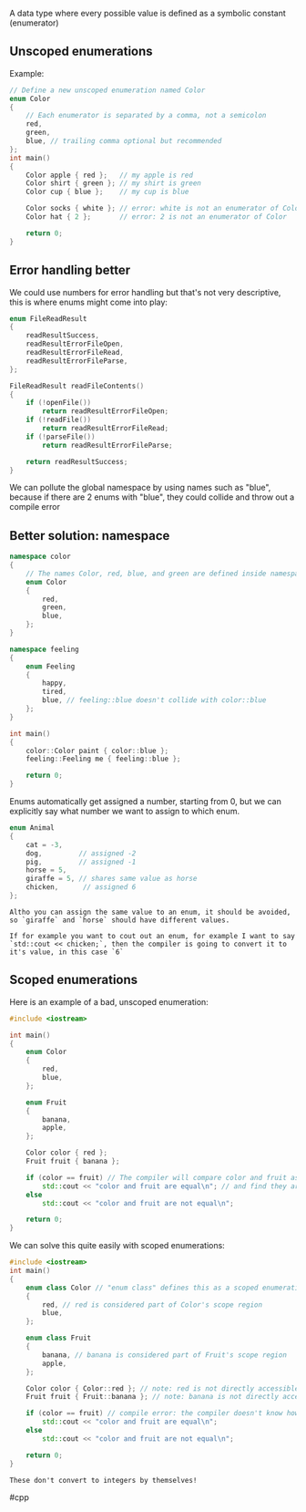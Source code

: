 A data type where every possible value is defined as a symbolic constant (enumerator)

## Unscoped enumerations

Example:
```cpp
// Define a new unscoped enumeration named Color
enum Color
{
    // Each enumerator is separated by a comma, not a semicolon
    red,
    green,
    blue, // trailing comma optional but recommended
}; 
int main()
{
    Color apple { red };   // my apple is red
    Color shirt { green }; // my shirt is green
    Color cup { blue };    // my cup is blue

    Color socks { white }; // error: white is not an enumerator of Color
    Color hat { 2 };       // error: 2 is not an enumerator of Color

    return 0;
}
```

## Error handling better
We could use numbers for error handling but that's not very descriptive, this is where enums might come into play:
```cpp
enum FileReadResult
{
    readResultSuccess,
    readResultErrorFileOpen,
    readResultErrorFileRead,
    readResultErrorFileParse,
};

FileReadResult readFileContents()
{
    if (!openFile())
        return readResultErrorFileOpen;
    if (!readFile())
        return readResultErrorFileRead;
    if (!parseFile())
        return readResultErrorFileParse;

    return readResultSuccess;
}
```


We can pollute the global namespace by using names such as "blue", because if there are 2 enums with "blue", they could collide and throw out a compile error

## Better solution: namespace
```cpp
namespace color
{
    // The names Color, red, blue, and green are defined inside namespace color
    enum Color
    {
        red,
        green,
        blue,
    };
}

namespace feeling
{
    enum Feeling
    {
        happy,
        tired,
        blue, // feeling::blue doesn't collide with color::blue
    };
}

int main()
{
    color::Color paint { color::blue };
    feeling::Feeling me { feeling::blue };

    return 0;
}
```

Enums automatically get assigned a number, starting from 0, but we can explicitly say what number we want to assign to which enum.

```cpp
enum Animal
{
    cat = -3,
    dog,         // assigned -2
    pig,         // assigned -1
    horse = 5,
    giraffe = 5, // shares same value as horse
    chicken,      // assigned 6
};
```

```ad-warning
Altho you can assign the same value to an enum, it should be avoided, so `giraffe` and `horse` should have different values.
```

```ad-note
If for example you want to cout out an enum, for example I want to say `std::cout << chicken;`, then the compiler is going to convert it to it's value, in this case `6`
```

## Scoped enumerations

Here is an example of a bad, unscoped enumeration:
```cpp
#include <iostream>

int main()
{
    enum Color
    {
        red,
        blue,
    };

    enum Fruit
    {
        banana,
        apple,
    };

    Color color { red };
    Fruit fruit { banana };

    if (color == fruit) // The compiler will compare color and fruit as integers
        std::cout << "color and fruit are equal\n"; // and find they are equal!
    else
        std::cout << "color and fruit are not equal\n";

    return 0;
}
```

We can solve this quite easily with scoped enumerations:
```cpp
#include <iostream>
int main()
{
    enum class Color // "enum class" defines this as a scoped enumeration rather than an unscoped enumeration
    {
        red, // red is considered part of Color's scope region
        blue,
    };

    enum class Fruit
    {
        banana, // banana is considered part of Fruit's scope region
        apple,
    };

    Color color { Color::red }; // note: red is not directly accessible, we have to use Color::red
    Fruit fruit { Fruit::banana }; // note: banana is not directly accessible, we have to use Fruit::banana

    if (color == fruit) // compile error: the compiler doesn't know how to compare different types Color and Fruit
        std::cout << "color and fruit are equal\n";
    else
        std::cout << "color and fruit are not equal\n";

    return 0;
}
```

```ad-warning
These don't convert to integers by themselves!
```

#cpp